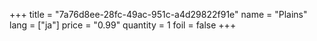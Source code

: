+++
title = "7a76d8ee-28fc-49ac-951c-a4d29822f91e"
name = "Plains"
lang = ["ja"]
price = "0.99"
quantity = 1
foil = false
+++
